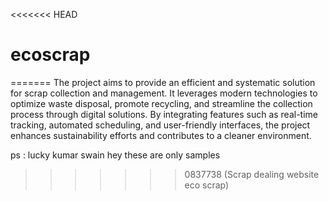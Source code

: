 <<<<<<< HEAD
# ecoscrap
=======
The project aims to provide an efficient and systematic solution for scrap collection and management. It leverages modern technologies to optimize waste disposal, promote recycling, and streamline the collection process through digital solutions. By integrating features such as real-time tracking, automated scheduling, and user-friendly interfaces, the project enhances sustainability efforts and contributes to a cleaner environment.

ps  : lucky kumar swain 
hey these are only samples 
>>>>>>> 0837738 (Scrap dealing website eco scrap)
